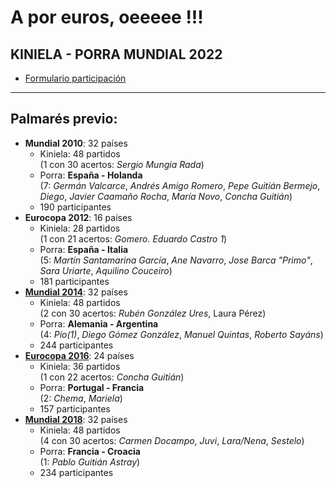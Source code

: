 # A por euros, oeeeee !!!

## KINIELA - PORRA MUNDIAL 2022
- [Formulario participación](https://docs.google.com/forms/d/e/1FAIpQLSf4IL-8piPTv2mk3eZRv8ybTWkJXW0aL4-6XjX2crJjcds5uQ/viewform)
____________
## Palmarés previo:
- **Mundial 2010**: 32 países 
  - Kiniela: 48 partidos  
    (1 con 30 acertos: _Sergio Mungia Rada_)
  - Porra:   **España - Holanda**  
    (7: _Germán Valcarce_, _Andrés Amigo Romero_, _Pepe Guitián Bermejo_, _Diego_, _Javier Caamaño Rocha_, _María Novo_, _Concha Guitián_)
  - 190 participantes
- **Eurocopa 2012**: 16 países
  - Kiniela: 28 partidos  
    (1 con 21 acertos: _Gomero. Eduardo Castro 1_)
  - Porra:   **España - Italia**  
    (5: _Martín Santamarina García_, _Ane Navarro_, _Jose Barca "Primo"_, _Sara Uriarte_, _Aquilino Couceiro_)
  - 181 participantes
- **[Mundial 2014](https://kiniporra.github.io/previas/Mundial2014_gh.htm)**: 32 países
  - Kiniela: 48 partidos  
    (2 con 30 acertos: _Rubén González Ures_, Laura Pérez) 
  - Porra:   **Alemania - Argentina**  
    (4: _Pío(1)_, _Diego Gómez González_, _Manuel Quintas_, _Roberto Sayáns_) 
  - 244 participantes
- **[Eurocopa 2016](https://kiniporra.github.io/previas/Eurocopa2016.html)**: 24 países
  - Kiniela: 36 partidos  
    (1 con 22 acertos: _Concha Guitián_)
  - Porra:   **Portugal - Francia**  
    (2: _Chema_, _Mariela_) 
  - 157 participantes
- **[Mundial 2018](https://kiniporra.github.io/previas/Mundial2018_gh.html)**: 32 países
  - Kiniela: 48 partidos  
    (4 con 30 acertos: _Carmen Docampo_, _Juvi_, _Lara/Nena_, _Sestelo_) 
  - Porra:   **Francia - Croacia**  
    (1: _Pablo Guitián Astray_)
  - 234 participantes

